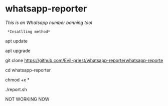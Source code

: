# whatsapp-reporter 

*This is an Whatsapp number banning tool*

     *Insatlling method* 
     
  apt update 
  
  apt upgrade 
  
  git clone https://github.com/Evil-priest/whatsapp-reporterwhatsapp-reporte 
  
  cd whatsapp-reporter 
  
  chmod +x * 
  
  ./report.sh


NOT WORKING NOW
